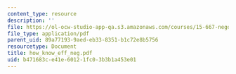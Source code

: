 ```yaml
---
content_type: resource
description: ''
file: https://ol-ocw-studio-app-qa.s3.amazonaws.com/courses/15-667-negotiation-and-conflict-management-spring-2001/b471683ce41e60121fc03b3b1a453e01_how_know_eff_neg.pdf
file_type: application/pdf
parent_uid: 89a77193-9aed-eb33-8351-b1c72e8b5756
resourcetype: Document
title: how_know_eff_neg.pdf
uid: b471683c-e41e-6012-1fc0-3b3b1a453e01
---
```

